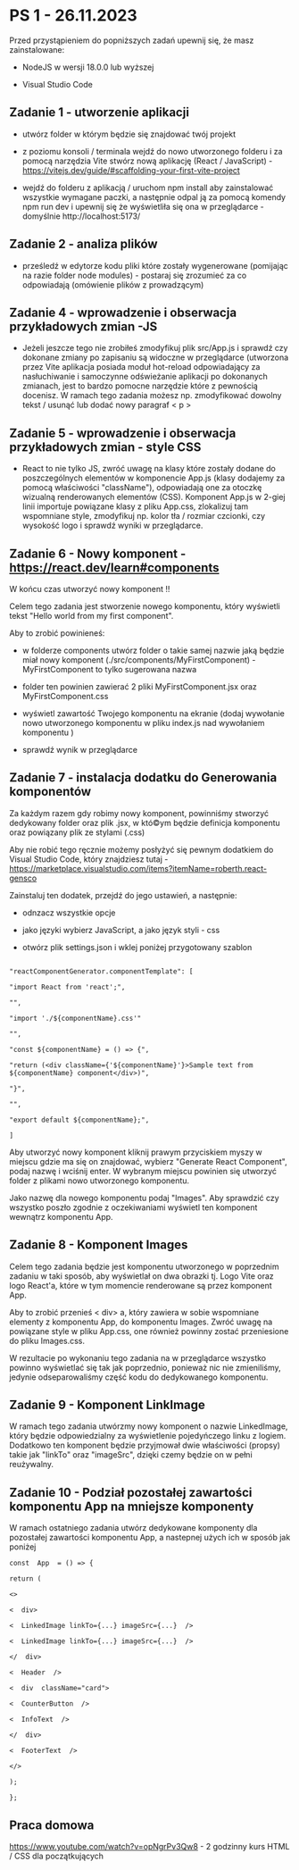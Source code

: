 
# PS 1 - 26.11.2023



Przed przystąpieniem do popniższych zadań upewnij się, że masz zainstalowane:

- NodeJS w wersji 18.0.0 lub wyższej

- Visual Studio Code



## Zadanie 1 - utworzenie aplikacji



- utwórz folder w którym będzie się znajdować twój projekt

- z poziomu konsoli / terminala wejdź do nowo utworzonego folderu i za pomocą narzędzia Vite stwórz nową aplikację (React / JavaScript) - https://vitejs.dev/guide/#scaffolding-your-first-vite-project

- wejdź do folderu z aplikacją / uruchom npm install aby zainstalować wszystkie wymagane paczki, a następnie odpal ją za pomocą komendy npm run dev i upewnij się że wyświetliła się ona w przeglądarce - domyślnie http://localhost:5173/



## Zadanie 2 - analiza plików



- prześledź w edytorze kodu pliki które zostały wygenerowane (pomijając na razie folder node modules) - postaraj się zrozumieć za co odpowiadają (omówienie plików z prowadzącym)




## Zadanie 4 - wprowadzenie i obserwacja przykładowych zmian -JS



- Jeżeli jeszcze tego nie zrobiłeś zmodyfikuj plik src/App.js i sprawdź czy dokonane zmiany po zapisaniu są widoczne w przeglądarce (utworzona przez Vite aplikacja posiada moduł hot-reload odpowiadający za nasłuchiwanie i samoczynne odświeżanie aplikacji po dokonanych zmianach, jest to bardzo pomocne narzędzie które z pewnością docenisz. W ramach tego zadania możesz np. zmodyfikować dowolny tekst / usunąć lub dodać nowy paragraf < p >



## Zadanie 5 - wprowadzenie i obserwacja przykładowych zmian - style CSS



- React to nie tylko JS, zwróć uwagę na klasy które zostały dodane do poszczególnych elementów w komponencie App.js (klasy dodajemy za pomocą właściwości "className"), odpowiadają one za otoczkę wizualną renderowanych elementów (CSS). Komponent App.js w 2-giej linii importuje powiązane klasy z pliku App.css, zlokalizuj tam wspomniane style, zmodyfikuj np. kolor tła / rozmiar czcionki, czy wysokość logo i sprawdź wyniki w przeglądarce.



## Zadanie 6 - Nowy komponent - https://react.dev/learn#components



W końcu czas utworzyć nowy komponent !!



Celem tego zadania jest stworzenie nowego komponentu, który wyświetli tekst "Hello world from my first component".



Aby to zrobić powinieneś:

- w folderze components utwórz folder o takie samej nazwie jaką będzie miał nowy komponent (./src/components/MyFirstComponent) - MyFirstComponent to tylko sugerowana nazwa

- folder ten powinien zawierać 2 pliki MyFirstComponent.jsx oraz MyFirstComponent.css

- wyświetl zawartość Twojego komponentu na ekranie (dodaj wywołanie nowo utworzonego komponentu w pliku index.js nad wywołaniem komponentu <App />)

- sprawdź wynik w przeglądarce



## Zadanie 7 - instalacja dodatku do Generowania komponentów



Za każdym razem gdy robimy nowy komponent, powinniśmy stworzyć dedykowany folder oraz plik .jsx, w któ©ym będzie definicja komponentu oraz powiązany plik ze stylami (.css)



Aby nie robić tego ręcznie możemy posłyżyć się pewnym dodatkiem do Visual Studio Code, który znajdziesz tutaj - https://marketplace.visualstudio.com/items?itemName=roberth.react-gensco



Zainstaluj ten dodatek, przejdź do jego ustawień, a następnie:

- odnzacz wszystkie opcje

- jako języki wybierz JavaScript, a jako język styli - css

- otwórz plik settings.json i wklej poniżej przygotowany szablon



```

"reactComponentGenerator.componentTemplate": [

"import React from 'react';",

"",

"import './${componentName}.css'"

"",

"const ${componentName} = () => {",

"return (<div className={'${componentName}'}>Sample text from ${componentName} component</div>)",

"}",

"",

"export default ${componentName};",

]

```

Aby utworzyć nowy komponent kliknij prawym przyciskiem myszy w miejscu gdzie ma się on znajdować, wybierz "Generate React Component", podaj nazwę i wciśnij enter. W wybranym miejscu powinien się utworzyć folder z plikami nowo utworzonego komponentu.



Jako nazwę dla nowego komponentu podaj "Images". Aby sprawdzić czy wszystko poszło zgodnie z oczekiwaniami wyświetl ten komponent wewnątrz komponentu App.



## Zadanie 8 - Komponent Images



Celem tego zadania będzie jest komponentu utworzonego w poprzednim zadaniu w taki sposób, aby wyświetlał on dwa obrazki tj. Logo Vite oraz logo React'a, które w tym momencie renderowane są przez komponent App.



Aby to zrobić przenieś < div> a, który zawiera w sobie wspomniane elementy z komponentu App, do komponentu Images. Zwróć uwagę na powiązane style w pliku App.css, one również powinny zostać przeniesione do pliku Images.css.



W rezultacie po wykonaniu tego zadania na w przeglądarce wszystko powinno wyświetlać się tak jak poprzednio, ponieważ nic nie zmieniliśmy, jedynie odseparowaliśmy część kodu do dedykowanego komponentu.



## Zadanie 9 - Komponent LinkImage



W ramach tego zadania utwórzmy nowy komponent o nazwie LinkedImage, który będzie odpowiedzialny za wyświetlenie pojedyńczego linku z logiem. Dodatkowo ten komponent będzie przyjmował dwie właściwości (propsy) takie jak "linkTo" oraz "imageSrc", dzięki czemy będzie on w pełni reużywalny.



## Zadanie 10 - Podział pozostałej zawartości komponentu App na mniejsze komponenty



W ramach ostatniego zadania utwórz dedykowane komponenty dla pozostałej zawartości komponentu App, a nastepnej użych ich w sposób jak poniżej

```
const  App  = () => {

return (

<>

<  div>

<  LinkedImage linkTo={...} imageSrc={...}  />

<  LinkedImage linkTo={...} imageSrc={...}  />

</  div>

<  Header  />

<  div  className="card">

<  CounterButton  />

<  InfoText  />

</  div>

<  FooterText  />

</>

);

};
```




## Praca domowa



https://www.youtube.com/watch?v=opNgrPv3Qw8 - 2 godzinny kurs HTML / CSS dla początkujących
